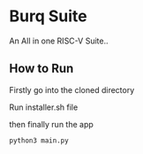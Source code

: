 # Burq Suite
An All in one RISC-V Suite..


## How to Run
Firstly  go into the cloned directory

Run installer.sh file

then finally run the app
```bash
python3 main.py
```
